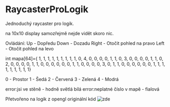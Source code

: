 # RaycasterProLogik
Jednoduchý raycaster pro logik.

na 10x10 display samozřejmě nejde vidět skoro nic.

Ovládání:
Up - Dopředu
Down - Dozadu
Right - Otočit pohled na pravo
Left - Otočit pohled na levo

int mapa[64]={
1, 1, 1, 1, 1, 1, 1, 1,
1, 0, 4, 0, 0, 0, 0, 1,
1, 0, 3, 0, 0, 0, 0, 1,
1, 0, 2, 0, 0, 0, 0, 1,
1, 0, 0, 0, 0, 0, 0, 1,
1, 0, 0, 0, 0, 3, 0, 1,
1, 0, 0, 0, 0, 0, 0, 1,
1, 1, 1, 1, 1, 1, 1, 1}

0 - Prostor
1 - Šedá
2 - Červená
3 - Zelená
4 - Modrá

error:jsi ve stěně - hodně světlá bílá
error:neplatné číslo v mapě - fialová

Přetvořeno na logik z opengl originální kód ![zde](https://youtu.be/gYRrGTC7GtA)
